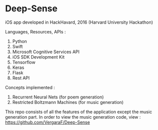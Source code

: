 # Deep-Sense
iOS app developed in HackHavard, 2016 (Harvard University Hackathon)

Languages, Resources, APIs :
1. Python
2. Swift
3. Microsoft Cognitive Services API
4. iOS SDK Development Kit
5. Tensorflow
6. Keras
7. Flask
8. Rest API

Concepts implemented :
1. Recurrent Neural Nets (for poem generation)
2. Restricted Boltzmann Machines (for music generation)

This repo consists of all the features of the application except the music generation part. In order to view the music generation code, view : 
https://github.com/VergaraF/Deep-Sense

